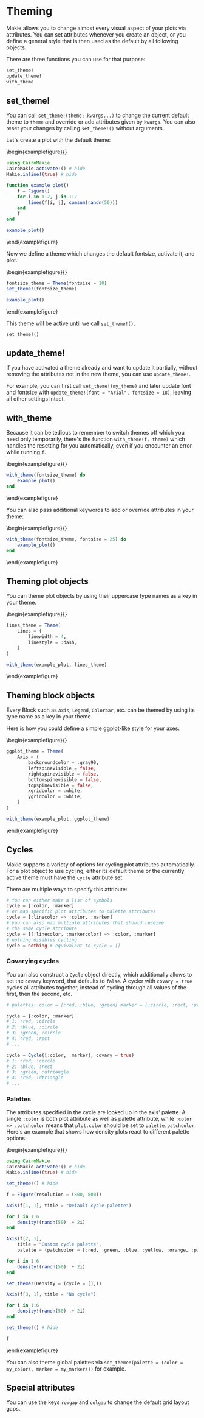 # Theming

Makie allows you to change almost every visual aspect of your plots via attributes.
You can set attributes whenever you create an object, or you define a general style that is then used as the default by all following objects.

There are three functions you can use for that purpose:

```julia
set_theme!
update_theme!
with_theme
```

## set_theme!

You can call `set_theme!(theme; kwargs...)` to change the current default theme to `theme` and override or add attributes given by `kwargs`.
You can also reset your changes by calling `set_theme!()` without arguments.

Let's create a plot with the default theme:

\begin{examplefigure}{}
```julia
using CairoMakie
CairoMakie.activate!() # hide
Makie.inline!(true) # hide

function example_plot()
    f = Figure()
    for i in 1:2, j in 1:2
        lines(f[i, j], cumsum(randn(50)))
    end
    f
end

example_plot()
```
\end{examplefigure}

Now we define a theme which changes the default fontsize, activate it, and plot.

\begin{examplefigure}{}
```julia
fontsize_theme = Theme(fontsize = 10)
set_theme!(fontsize_theme)

example_plot()
```
\end{examplefigure}

This theme will be active until we call `set_theme!()`.

```julia:set_theme
set_theme!()
```

## update_theme!

If you have activated a theme already and want to update it partially, without removing the attributes not in the new theme, you can use `update_theme!`.

For example, you can first call `set_theme!(my_theme)` and later update font and fontsize with `update_theme!(font = "Arial", fontsize = 18)`, leaving all other settings intact.


## with_theme

Because it can be tedious to remember to switch themes off which you need only temporarily, there's the function `with_theme(f, theme)` which handles the resetting for you automatically, even if you encounter an error while running `f`.

\begin{examplefigure}{}
```julia
with_theme(fontsize_theme) do
    example_plot()
end
```
\end{examplefigure}

You can also pass additional keywords to add or override attributes in your theme:

\begin{examplefigure}{}
```julia
with_theme(fontsize_theme, fontsize = 25) do
    example_plot()
end
```
\end{examplefigure}

## Theming plot objects

You can theme plot objects by using their uppercase type names as a key in your theme.

\begin{examplefigure}{}
```julia
lines_theme = Theme(
    Lines = (
        linewidth = 4,
        linestyle = :dash,
    )
)

with_theme(example_plot, lines_theme)
```
\end{examplefigure}

## Theming block objects

Every Block such as `Axis`, `Legend`, `Colorbar`, etc. can be themed by using its type name as a key in your theme.

Here is how you could define a simple ggplot-like style for your axes:

\begin{examplefigure}{}
```julia
ggplot_theme = Theme(
    Axis = (
        backgroundcolor = :gray90,
        leftspinevisible = false,
        rightspinevisible = false,
        bottomspinevisible = false,
        topspinevisible = false,
        xgridcolor = :white,
        ygridcolor = :white,
    )
)

with_theme(example_plot, ggplot_theme)
```
\end{examplefigure}

## Cycles

Makie supports a variety of options for cycling plot attributes automatically.
For a plot object to use cycling, either its default theme or the currently active theme must have the `cycle` attribute set.

There are multiple ways to specify this attribute:

```julia
# You can either make a list of symbols
cycle = [:color, :marker]
# or map specific plot attributes to palette attributes
cycle = [:linecolor => :color, :marker]
# you can also map multiple attributes that should receive
# the same cycle attribute
cycle = [[:linecolor, :markercolor] => :color, :marker]
# nothing disables cycling
cycle = nothing # equivalent to cycle = []
```

### Covarying cycles

You can also construct a `Cycle` object directly, which additionally allows to set the `covary` keyword, that defaults to `false`. A cycler with `covary = true` cycles all attributes together, instead of cycling through all values of the first, then the second, etc.

```julia
# palettes: color = [:red, :blue, :green] marker = [:circle, :rect, :utriangle, :dtriangle]

cycle = [:color, :marker]
# 1: :red, :circle
# 2: :blue, :circle
# 3: :green, :circle
# 4: :red, :rect
# ...

cycle = Cycle([:color, :marker], covary = true)
# 1: :red, :circle
# 2: :blue, :rect
# 3: :green, :utriangle
# 4: :red, :dtriangle
# ...
```

### Palettes

The attributes specified in the cycle are looked up in the axis' palette.
A single `:color` is both plot attribute as well as palette attribute, while `:color => :patchcolor` means that `plot.color` should be set to `palette.patchcolor`.
Here's an example that shows how density plots react to different palette options:

\begin{examplefigure}{}
```julia
using CairoMakie
CairoMakie.activate!() # hide
Makie.inline!(true) # hide

set_theme!() # hide

f = Figure(resolution = (800, 800))

Axis(f[1, 1], title = "Default cycle palette")

for i in 1:6
    density!(randn(50) .+ 2i)
end

Axis(f[2, 1],
    title = "Custom cycle palette",
    palette = (patchcolor = [:red, :green, :blue, :yellow, :orange, :pink],))

for i in 1:6
    density!(randn(50) .+ 2i)
end

set_theme!(Density = (cycle = [],))

Axis(f[3, 1], title = "No cycle")

for i in 1:6
    density!(randn(50) .+ 2i)
end

set_theme!() # hide

f
```
\end{examplefigure}

You can also theme global palettes via `set_theme!(palette = (color = my_colors, marker = my_markers))` for example.

## Special attributes

You can use the keys `rowgap` and `colgap` to change the default grid layout gaps.
